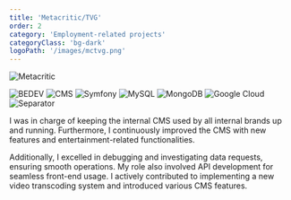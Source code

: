 ```yaml
---
title: 'Metacritic/TVG'
order: 2
category: 'Employment-related projects'
categoryClass: 'bg-dark'
logoPath: '/images/mctvg.png'
---
```


![Metacritic](/images/metacriticScreenshot.png#portfolio-image)

![BEDEV](https://img.shields.io/badge/Back_End_Development-red?style=for-the-badge&logoColor=white#portfolio-badge)
![CMS](https://img.shields.io/badge/CMS-blue?style=for-the-badge&logoColor=white#portfolio-badge)
![Symfony](https://img.shields.io/badge/symfony-%23000000.svg?style=for-the-badge&logo=symfony&logoColor=white#portfolio-badge)
![MySQL](https://img.shields.io/badge/mysql-%2300f.svg?style=for-the-badge&logo=mysql&logoColor=white#portfolio-badge)
![MongoDB](https://img.shields.io/badge/MongoDB-%234ea94b.svg?style=for-the-badge&logo=mongodb&logoColor=white#portfolio-badge)
![Google Cloud](https://img.shields.io/badge/GCP-%234285F4.svg?style=for-the-badge&logo=google-cloud&logoColor=white#portfolio-badge)
![Separator](#portfolio-separator)

I was in charge of keeping the internal CMS used by all internal brands up and running. Furthermore, I continuously improved the CMS with new features and entertainment-related functionalities.

Additionally, I excelled in debugging and investigating data requests, ensuring smooth operations. My role also involved API development for seamless front-end usage. I actively contributed to implementing a new video transcoding system and introduced various CMS features.
